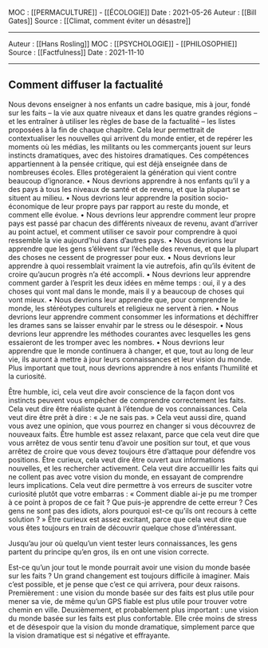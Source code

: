 MOC : [[PERMACULTURE]] - [[ÉCOLOGIE]] 
Date : 2021-05-26
Auteur : [[Bill Gates]]
Source : [[Climat, comment éviter un désastre]]
***
Auteur : [[Hans Rosling]]
MOC : [[PSYCHOLOGIE]] - [[PHILOSOPHIE]]
Source : [[Factfulness]]
Date : 2021-11-10
***

## Comment diffuser la factualité

Nous devons enseigner à nos enfants un cadre basique, mis à jour, fondé sur les faits – la vie aux quatre niveaux et dans les quatre grandes régions – et les entraîner à utiliser les règles de base de la factualité – les listes proposées à la fin de chaque chapitre. Cela leur permettrait de contextualiser les nouvelles qui arrivent du monde entier, et de repérer les moments où les médias, les militants ou les commerçants jouent sur leurs instincts dramatiques, avec des histoires dramatiques. Ces compétences appartiennent à la pensée critique, qui est déjà enseignée dans de nombreuses écoles. Elles protégeraient la génération qui vient contre beaucoup d’ignorance. 
• Nous devrions apprendre à nos enfants qu’il y a des pays à tous les niveaux de santé et de revenu, et que la plupart se situent au milieu. 
• Nous devrions leur apprendre la position socio-économique de leur propre pays par rapport au reste du monde, et comment elle évolue. 
• Nous devrions leur apprendre comment leur propre pays est passé par chacun des différents niveaux de revenu, avant d’arriver au point actuel, et comment utiliser ce savoir pour comprendre à quoi ressemble la vie aujourd’hui dans d’autres pays. 
• Nous devrions leur apprendre que les gens s’élèvent sur l’échelle des revenus, et que la plupart des choses ne cessent de progresser pour eux. 
• Nous devrions leur apprendre à quoi ressemblait vraiment la vie autrefois, afin qu’ils évitent de croire qu’aucun progrès n’a été accompli. 
• Nous devrions leur apprendre comment garder à l’esprit les deux idées en même temps : oui, il y a des choses qui vont mal dans le monde, mais il y a beaucoup de choses qui vont mieux. 
• Nous devrions leur apprendre que, pour comprendre le monde, les stéréotypes culturels et religieux ne servent à rien. 
• Nous devrions leur apprendre comment consommer les informations et déchiffrer les drames sans se laisser envahir par le stress ou le désespoir. 
• Nous devrions leur apprendre les méthodes courantes avec lesquelles les gens essaieront de les tromper avec les nombres. 
• Nous devrions leur apprendre que le monde continuera à changer, et que, tout au long de leur vie, ils auront à mettre à jour leurs connaissances et leur vision du monde. Plus important que tout, nous devrions apprendre à nos enfants l’humilité et la curiosité.

Être humble, ici, cela veut dire avoir conscience de la façon dont vos instincts peuvent vous empêcher de comprendre correctement les faits. Cela veut dire être réaliste quant à l’étendue de vos connaissances. Cela veut dire être prêt à dire : « Je ne sais pas. » Cela veut aussi dire, quand vous avez une opinion, que vous pourrez en changer si vous découvrez de nouveaux faits. Être humble est assez relaxant, parce que cela veut dire que vous arrêtez de vous sentir tenu d’avoir une position sur tout, et que vous arrêtez de croire que vous devez toujours être d’attaque pour défendre vos positions. Être curieux, cela veut dire être ouvert aux informations nouvelles, et les rechercher activement. Cela veut dire accueillir les faits qui ne collent pas avec votre vision du monde, en essayant de comprendre leurs implications. Cela veut dire permettre à vos erreurs de susciter votre curiosité plutôt que votre embarras : « Comment diable ai-je pu me tromper à ce point à propos de ce fait ? Que puis-je apprendre de cette erreur ? Ces gens ne sont pas des idiots, alors pourquoi est-ce qu’ils ont recours à cette solution ? » Être curieux est assez excitant, parce que cela veut dire que vous êtes toujours en train de découvrir quelque chose d’intéressant.

Jusqu’au jour où quelqu’un vient tester leurs connaissances, les gens partent du principe qu’en gros, ils en ont une vision correcte.

Est-ce qu’un jour tout le monde pourrait avoir une vision du monde basée sur les faits ? Un grand changement est toujours difficile à imaginer. Mais c’est possible, et je pense que c’est ce qui arrivera, pour deux raisons. Premièrement : une vision du monde basée sur des faits est plus utile pour mener sa vie, de même qu’un GPS fiable est plus utile pour trouver votre chemin en ville. Deuxièmement, et probablement plus important : une vision du monde basée sur les faits est plus confortable. Elle crée moins de stress et de désespoir que la vision du monde dramatique, simplement parce que la vision dramatique est si négative et effrayante.